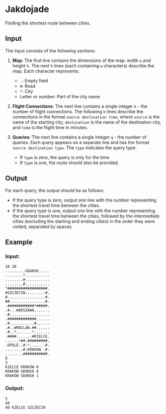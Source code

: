 # Jakdojade

Finding the shortest route between cities.

## Input

The input consists of the following sections:

1. **Map**: The first line contains the dimensions of the map: width `w` and height `h`. The next `h` lines (each containing `w` characters) describe the map. Each character represents:
   - `.`: Empty field
   - `#`: Road
   - `*`: City
   - Letter or number: Part of the city name

2. **Flight Connections**: The next line contains a single integer `k` - the number of flight connections. The following `k` lines describe the connections in the format `source destination time`, where `source` is the name of the starting city, `destination` is the name of the destination city, and `time` is the flight time in minutes.

3. **Queries**: The next line contains a single integer `q` - the number of queries. Each query appears on a separate line and has the format `source destination type`. The `type` indicates the query type:
   - If `type` is zero, the query is only for the time.
   - If `type` is one, the route should also be provided.

## Output

For each query, the output should be as follows:

- If the query type is zero, output one line with the number representing the shortest travel time between the cities.
- If the query type is one, output one line with the number representing the shortest travel time between the cities, followed by the intermediate cities (excluding the starting and ending cities) in the order they were visited, separated by spaces.

## Example

### Input:
```
20 20
.........GDANSK.....
........*...........
........#...........
........#...........
*##################.
#SZCZECIN.........#.
#.................#.
##................#.
.############*#####.
.#...WARSZAWA.......
.#..................
.#############......
.#...........#......
.#..WROCLAW.##......
.#..*.......*.......
.####.......#KIELCE.
......*##.#########.
.OPOLE..#.*.......#.
........#.KRAKOW..#.
........###########.
0
3
KIELCE KRAKOW 0
KRAKOW GDANSK 0
KRAKOW GDANSK 1
```

### Output:
```
5
40
40 KIELCE SZCZECIN
```

